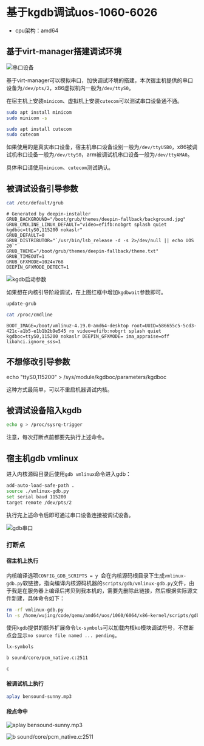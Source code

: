 # 基于kgdb调试uos-1060-6026

- cpu架构：amd64

## 基于virt-manager搭建调试环境

![串口设备](https://cdn.jsdelivr.net/gh/realwujing/picture-bed/20230711172931.png)

基于virt-manager可以模拟串口，加快调试环境的搭建，本次宿主机提供的串口设备为`/dev/pts/2`，x86虚拟机内一般为`/dev/ttyS0`。

在宿主机上安装`minicom`、虚拟机上安装`cutecom`可以测试串口设备通不通。

```bash
sudo apt install minicom
sudo minicom -s
```

```bash
sudo apt install cutecom
sudo cutecom
```

如果使用的是真实串口设备，宿主机串口设备设别一般为`/dev/ttyUSB0`，x86被调试机串口设备一般为`/dev/ttyS0`，arm被调试机串口设备一般为`/dev/ttyAMA0`。

具体串口请使用`minicom`、`cutecom`测试确认。

## 被调试设备引导参数

```bash
cat /etc/default/grub
```

```text
# Generated by deepin-installer
GRUB_BACKGROUND="/boot/grub/themes/deepin-fallback/background.jpg"
GRUB_CMDLINE_LINUX_DEFAULT="video=efifb:nobgrt splash quiet kgdboc=ttyS0,115200 nokaslr"
GRUB_DEFAULT=0
GRUB_DISTRIBUTOR="`/usr/bin/lsb_release -d -s 2>/dev/null || echo UOS 20`"
GRUB_THEME="/boot/grub/themes/deepin-fallback/theme.txt"
GRUB_TIMEOUT=1
GRUB_GFXMODE=1024x768
DEEPIN_GFXMODE_DETECT=1
```

![kgdb启动参数](https://cdn.jsdelivr.net/gh/realwujing/picture-bed/20230711174403.png)

如果想在内核引导阶段调试，在上图红框中增加`kgdbwait`参数即可。

```bash
update-grub
```

```bash
cat /proc/cmdline
```

```text
BOOT_IMAGE=/boot/vmlinuz-4.19.0-amd64-desktop root=UUID=586655c5-5cd3-421c-a1b5-e1b1b2b9e545 ro video=efifb:nobgrt splash quiet kgdboc=ttyS0,115200 nokaslr DEEPIN_GFXMODE= ima_appraise=off libahci.ignore_sss=1
```

## 不想修改引导参数

echo "ttyS0,115200" > /sys/module/kgdboc/parameters/kgdboc

这种方式最简单，可以不重启机器调试内核。

## 被调试设备陷入kgdb

```bash
echo g > /proc/sysrq-trigger
```

注意，每次打断点前都要先执行上述命令。

## 宿主机gdb vmlinux

进入内核源码目录后使用`gdb vmlinux`命令进入gdb：

```bash
add-auto-load-safe-path .
source ./vmlinux-gdb.py
set serial baud 115200
target remote /dev/pts/2
```

执行完上述命令后即可通过串口设备连接被调试设备。

![gdb串口](https://cdn.jsdelivr.net/gh/realwujing/picture-bed/20230711175332.png)

### 打断点

#### 宿主机上执行

内核编译选项`CONFIG_GDB_SCRIPTS = y `会在内核源码根目录下生成`vmlinux-gdb.py`软链接，指向编译内核源码机器的`scripts/gdb/vmlinux-gdb.py`文件，由于我是在服务器上编译后拷贝到我本机的，需要先删除此链接，然后根据实际源文件新建，具体命令如下：

```bash
rm -rf vmlinux-gdb.py
ln -s /home/wujing/code/qemu/amd64/uos/1060/6064/x86-kernel/scripts/gdb/vmlinux-gdb.py vmlinux-gdb.py
```

使用`kgdb`提供的额外扩展命令`lx-symbols`可以加载内核ko模块调试符号，不然断点会显示`no source file named ... pending`。

```bash
lx-symbols
```

```bash
b sound/core/pcm_native.c:2511
```

```bash
c
```

#### 被调试机上执行

```bash
aplay bensound-sunny.mp3
```

#### 段点命中

![aplay bensound-sunny.mp3](https://cdn.jsdelivr.net/gh/realwujing/picture-bed/20230711180243.png)

![b sound/core/pcm_native.c:2511](https://cdn.jsdelivr.net/gh/realwujing/picture-bed/企业微信截图_16890632761750.png)
